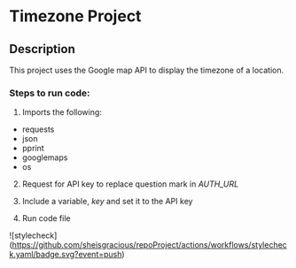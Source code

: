 # Timezone Project
## Description
This project uses the Google map API to display the timezone of a location.

### Steps to run code:
1. Imports the following:
* requests
* json
* pprint
* googlemaps
* os

2. Request for API key to replace question mark in *AUTH_URL* 

3. Include a variable, *key* and set it to the API key
4. Run code file

![stylecheck]
(https://github.com/sheisgracious/repoProject/actions/workflows/stylecheck.yaml/badge.svg?event=push)
